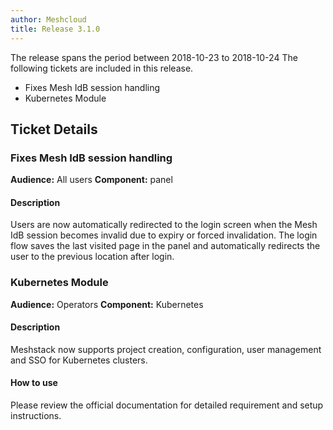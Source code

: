 ```yaml
---
author: Meshcloud
title: Release 3.1.0
---
```


The release spans the period between 2018-10-23 to 2018-10-24
The following tickets are included in this release.
* Fixes Mesh IdB session handling
* Kubernetes Module
<!--truncate-->

## Ticket Details
### Fixes Mesh IdB session handling
**Audience:** All users **Component:** panel

#### Description
Users are now automatically redirected to the login screen when the Mesh IdB session becomes invalid due to expiry or forced invalidation. The login flow saves the last visited page in the panel and automatically redirects the user to the previous location after login.

### Kubernetes Module
**Audience:** Operators **Component:** Kubernetes

#### Description
Meshstack now supports project creation, configuration, user management and SSO for Kubernetes clusters.

#### How to use
Please review the official documentation for detailed requirement and setup instructions.


